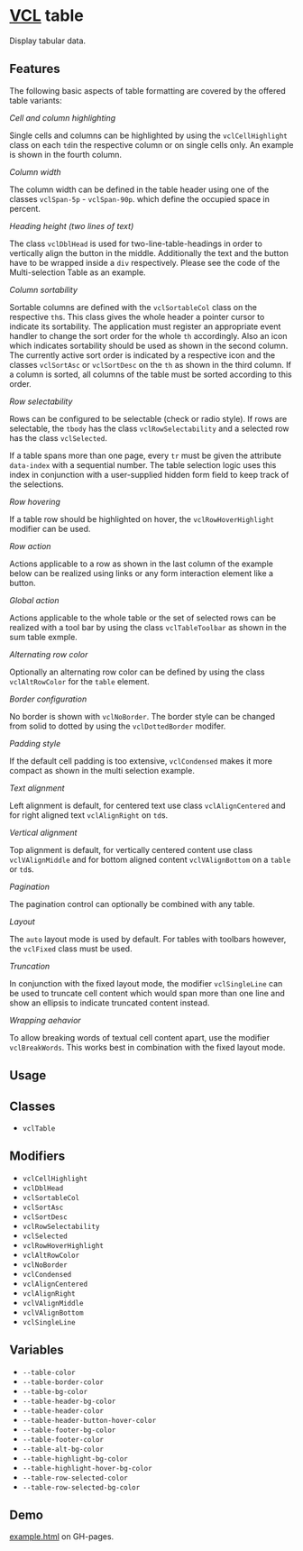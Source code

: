 # [VCL](https://github.com/vcl/doc) table

Display tabular data.

## Features

The following basic aspects of table formatting are
covered by the offered table variants:

_Cell and column highlighting_

Single cells and columns can be highlighted by using the `vclCellHighlight`
class on each `td`in the respective column or on single cells only.
An example is shown in the fourth column.

_Column width_

The column width can be defined in the table header using one of the classes `vclSpan-5p` - `vclSpan-90p`.
which define the occupied space in percent.

_Heading height (two lines of text)_

The class `vclDblHead` is used for two-line-table-headings in order to vertically align the button in the middle.
Additionally the text and the button have to be wrapped inside a `div` respectively. Please see the code of the Multi-selection Table as an example.

_Column sortability_

Sortable columns are defined with the `vclSortableCol` class on the respective `th`s.
This class gives the whole header a pointer cursor to indicate its sortability.
The application must register an appropriate event handler to change the sort order for the whole `th` accordingly.
Also an icon which indicates sortability should be used as shown in the second column.
The currently active sort order is indicated by a respective icon and the classes `vclSortAsc`
or `vclSortDesc` on the `th` as shown in the third column.
If a column is sorted, all columns of the table must be sorted according to this order.

_Row selectability_

Rows can be configured to be selectable (check or radio style).
If rows are selectable, the `tbody` has the class `vclRowSelectability` and
a selected row has the class `vclSelected`.

If a table spans more than one page, every `tr` must be given the attribute `data-index`
with a sequential number. The table selection logic uses this index in conjunction with a user-supplied hidden form field
to keep track of the selections.

_Row hovering_

If a table row should be highlighted on hover, the `vclRowHoverHighlight` modifier can be used.

_Row action_

Actions applicable to a row as shown in the last column of the example below
can be realized using links or any form interaction element like a button.

_Global action_

Actions applicable to the whole table or the set of selected rows can be realized
with a tool bar by using the class `vclTableToolbar` as shown in the sum table exmple.

_Alternating row color_

Optionally an alternating row color can be defined by using the class `vclAltRowColor` for the `table` element.

_Border configuration_

No border is shown with `vclNoBorder`.
The border style can be changed from solid to dotted by using the `vclDottedBorder` modifer.

_Padding style_

If the default cell padding is too extensive, `vclCondensed` makes it more compact as shown in the
multi selection example.

_Text alignment_

Left alignment is default, for centered text use class `vclAlignCentered` and for right aligned text
`vclAlignRight` on `td`s.

_Vertical alignment_

Top alignment is default, for vertically centered content use class `vclVAlignMiddle` and for bottom aligned content
`vclVAlignBottom` on a `table` or `td`s.

_Pagination_

The pagination control can optionally be combined with any table.

_Layout_

The `auto` layout mode is used by default. For tables with toolbars however,
the `vclFixed` class must be used.

_Truncation_

In conjunction with the fixed layout mode, the modifier `vclSingleLine` can be used to truncate cell content which would span more than one line and show an ellipsis to indicate truncated content instead.

_Wrapping aehavior_

To allow breaking words of textual cell content apart, use the modifier `vclBreakWords`. This works best in combination with the fixed layout mode.

## Usage

## Classes

- `vclTable`

## Modifiers

- `vclCellHighlight`
- `vclDblHead`
- `vclSortableCol`
- `vclSortAsc`
- `vclSortDesc`
- `vclRowSelectability`
- `vclSelected`
- `vclRowHoverHighlight`
- `vclAltRowColor`
- `vclNoBorder`
- `vclCondensed`
- `vclAlignCentered`
- `vclAlignRight`
- `vclVAlignMiddle`
- `vclVAlignBottom`
- `vclSingleLine`

## Variables

- `--table-color`
- `--table-border-color`
- `--table-bg-color`
- `--table-header-bg-color`
- `--table-header-color`
- `--table-header-button-hover-color`
- `--table-footer-bg-color`
- `--table-footer-color`
- `--table-alt-bg-color`
- `--table-highlight-bg-color`
- `--table-highlight-hover-bg-color`
- `--table-row-selected-color`
- `--table-row-selected-bg-color`

## Demo

[example.html](/demo/example.html) on GH-pages.
